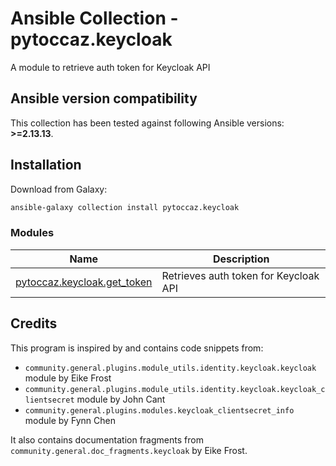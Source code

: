 # Ansible Collection - pytoccaz.keycloak

A module to retrieve auth token for Keycloak API


<!--start requires_ansible-->
## Ansible version compatibility

This collection has been tested against following Ansible versions: **>=2.13.13**.

<!--end requires_ansible-->

## Installation

Download from Galaxy:

```bash
ansible-galaxy collection install pytoccaz.keycloak
```

<!--start collection content-->
### Modules
Name | Description
--- | ---
[pytoccaz.keycloak.get_token](https://github.com/pytoccaz/ansible_keycloak/blob/main/docs/pytoccaz.keycloak.get_token_module.rst)|Retrieves auth token for Keycloak API

<!--end collection content-->


## Credits
This program is inspired by and contains code snippets from:
- `community.general.plugins.module_utils.identity.keycloak.keycloak` module by Eike Frost
- `community.general.plugins.module_utils.identity.keycloak.keycloak_clientsecret` module by John Cant
- `community.general.plugins.modules.keycloak_clientsecret_info` module by Fynn Chen

It also contains documentation fragments from `community.general.doc_fragments.keycloak` by Eike Frost.